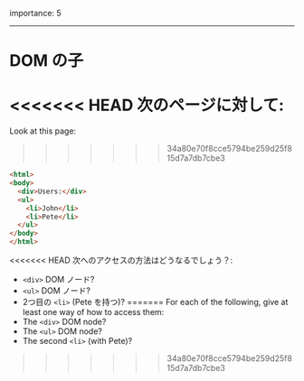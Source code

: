 importance: 5

---

# DOM の子

<<<<<<< HEAD
次のページに対して:
=======
Look at this page:
>>>>>>> 34a80e70f8cce5794be259d25f815d7a7db7cbe3

```html
<html>
<body>
  <div>Users:</div>
  <ul>
    <li>John</li>
    <li>Pete</li>
  </ul>
</body>
</html>
```

<<<<<<< HEAD
次へのアクセスの方法はどうなるでしょう？:
- `<div>` DOM ノード?
- `<ul>` DOM ノード?
- 2つ目の `<li>` (Pete を持つ)?
=======
For each of the following, give at least one way of how to access them:
- The `<div>` DOM node?
- The `<ul>` DOM node?
- The second `<li>` (with Pete)?
>>>>>>> 34a80e70f8cce5794be259d25f815d7a7db7cbe3
